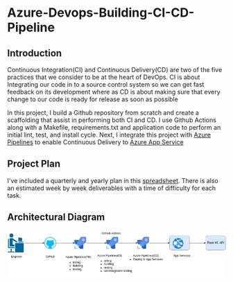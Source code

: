 # Azure-Devops-Building-CI-CD-Pipeline



## Introduction
Continuous Integration(CI) and Continuous Delivery(CD) are two of the five practices that we consider to be at the heart of DevOps.
CI is about Integrating our code in to a source control system so we can get fast feedback on its development where as  CD is about making sure that
every change to our code is ready for release as soon as possible 

In this project, I  build a Github repository from scratch and create a scaffolding that  assist  in performing both CI and CD. I use Github Actions along with a Makefile, requirements.txt and application code to perform an initial lint, test, and install cycle. Next, I integrate this project with [Azure Pipelines](https://azure.microsoft.com/en-us/services/devops/pipelines/) to enable Continuous Delivery to [Azure App Service](https://azure.microsoft.com/en-us/services/app-service/)
## Project Plan
I've included a quarterly and yearly plan in this [spreadsheet](https://docs.google.com/spreadsheets/d/1mVYLtcZ6-ncupYgM3m-HbbmeYRWQXq58leF58VNuDiM/edit#gid=0). There is also an estimated week by week deliverables with a time of difficulty for each task.
## Architectural Diagram
![alt text](Diagram/Architecture.png)


